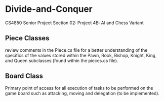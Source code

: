 # Divide-and-Conquer
CS4850 Senior Project Section 02: Project 4B: AI and Chess Variant

## Piece Classes 

review comments in the Piece.cs file for a better understanding of the specifics of 
the values stored within the Pawn, Rook, Bishop, Knight, King, and Queen 
subclasses (found within the pieces.cs file).

## Board Class

Primary point of access for all execution of tasks to be performed on the game board
such as attacking, moving and delegation (to be implemented). 
